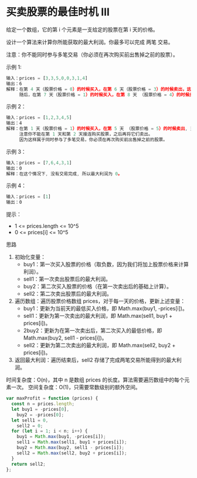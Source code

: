 # 买卖股票的最佳时机 III

给定一个数组，它的第 i 个元素是一支给定的股票在第 i 天的价格。

设计一个算法来计算你所能获取的最大利润。你最多可以完成 两笔 交易。

注意：你不能同时参与多笔交易（你必须在再次购买前出售掉之前的股票）。

示例 1:

```javascript
输入：prices = [3,3,5,0,0,3,1,4]
输出：6
解释：在第 4 天（股票价格 = 0）的时候买入，在第 6 天（股票价格 = 3）的时候卖出，这笔交易所能获得利润 = 3-0 = 3 。
     随后，在第 7 天（股票价格 = 1）的时候买入，在第 8 天 （股票价格 = 4）的时候卖出，这笔交易所能获得利润 = 4-1 = 3 。
```

示例 2：

```javascript
输入：prices = [1,2,3,4,5]
输出：4
解释：在第 1 天（股票价格 = 1）的时候买入，在第 5 天 （股票价格 = 5）的时候卖出, 这笔交易所能获得利润 = 5-1 = 4 。
     注意你不能在第 1 天和第 2 天接连购买股票，之后再将它们卖出。
     因为这样属于同时参与了多笔交易，你必须在再次购买前出售掉之前的股票。
```

示例 3：

```javascript
输入：prices = [7,6,4,3,1]
输出：0
解释：在这个情况下, 没有交易完成, 所以最大利润为 0。
```

示例 4：

```javascript
输入：prices = [1]
输出：0
```

提示：

- 1 <= prices.length <= 10^5
- 0 <= prices[i] <= 10^5

思路

1. 初始化变量：
   - buy1：第一次买入股票的价格（取负数，因为我们将加上股票价格来计算利润）。
   - sell1：第一次卖出股票后的最大利润。
   - buy2：第二次买入股票的价格（在第一次卖出后的基础上计算）。
   - sell2：第二次卖出股票后的最大利润。
2. 遍历数组：遍历股票价格数组 prices，对于每一天的价格，更新上述变量：
   - buy1：更新为当前天的最低买入价格，即 Math.max(buy1, -prices[i])。
   - sell1：更新为第一次卖出的最大利润，即 Math.max(sell1, buy1 + prices[i])。
   - 2buy2：更新为在第一次卖出后，第二次买入的最低价格，即 Math.max(buy2, sell1 - prices[i])。
   - sell2：更新为第二次卖出的最大利润，即 Math.max(sell2, buy2 + prices[i])。
3. 返回最大利润：遍历结束后，sell2 存储了完成两笔交易所能得到的最大利润。

时间复杂度：O(n)，其中 n 是数组 prices 的长度。算法需要遍历数组中的每个元素一次。
空间复杂度：O(1)，只需要常数级别的额外空间。

```javascript
var maxProfit = function (prices) {
  const n = prices.length;
  let buy1 = -prices[0],
    buy2 = -prices[0];
  let sell1 = 0,
    sell2 = 0;
  for (let i = 1; i < n; i++) {
    buy1 = Math.max(buy1, -prices[i]);
    sell1 = Math.max(sell1, buy1 + prices[i]);
    buy2 = Math.max(buy2, sell1 - prices[i]);
    sell2 = Math.max(sell2, buy2 + prices[i]);
  }
  return sell2;
};
```
